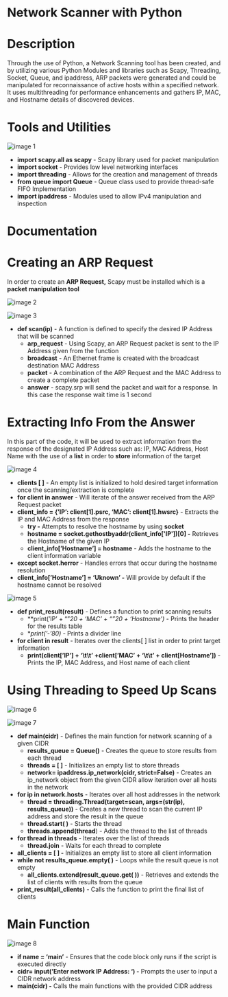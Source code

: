 # Network Scanner with Python

# Description
Through the use of Python, a Network Scanning tool has been created, and by utilizing various Python Modules and libraries such as Scapy, Threading, Socket, Queue, and ipaddress, ARP packets were generated and could be manipulated for reconnaissance of active hosts within a specified network. It uses multithreading for performance enhancements and gathers IP, MAC, and Hostname details of discovered devices.

# Tools and Utilities
![image 1](https://github.com/user-attachments/assets/5b4b9f8c-75a9-4a66-aad2-2aef2c0616f3)

- **import scapy.all as scapy** - Scapy library used for packet manipulation
- **import socket** - Provides low level networking interfaces
- **import threading** - Allows for the creation and management of threads
- **from queue import Queue** - Queue class used to provide thread-safe FIFO Implementation
- **import ipaddress** - Modules used to allow IPv4 manipulation and inspection

# Documentation
# Creating an ARP Request

In order to create an **ARP Request,** Scapy must be installed which is a **packet manipulation tool**

![image 2](https://github.com/user-attachments/assets/8d36bb11-42b9-4966-a740-40403a233778)

![image 3](https://github.com/user-attachments/assets/cb26d550-8355-4396-9410-7bb25594bbcd)

- **def scan(ip)** - A function is defined to specify the desired IP Address that will be scanned
    - **arp_request** - Using Scapy, an ARP Request packet is sent to the IP Address given from the function
    - **broadcast** - An Ethernet frame is created with the broadcast destination MAC Address
    - **packet** - A combination of the ARP Request and the MAC Address to create a complete packet
    - **answer** - scapy.srp will send the packet and wait for a response. In this case the response wait time is 1 second

# Extracting Info From the Answer

In this part of the code, it will be used to extract information from the response of the designated IP Address such as: IP, MAC Address, Host Name with the use of a **list** in order to **store** information of the target

![image 4](https://github.com/user-attachments/assets/e3e98874-0f1c-47a8-be67-4897faffa830)

- **clients [ ]** - An empty list is initialized to hold desired target information once the scanning/extraction is complete
- **for client in answer** - Will iterate of the answer received from the ARP Request packet
- **client_info = {’IP’: client[1].psrc, ‘MAC’: client[1].hwsrc}** - Extracts the IP and MAC Address from the response
    - **try -** Attempts to resolve the hostname by using **socket**
    - **hostname = socket.gethostbyaddr(client_info['IP'])[0] -** Retrieves the Hostname of the given IP
    - **client_info[’Hostname’] = hostname** - Adds the hostname to the client information variable
- **except socket.herror** - Handles errors that occur during the hostname resolution
- **client_info[’Hostname’] = ‘Uknown’ -** Will provide by default if the hostname cannot be resolved

![image 5](https://github.com/user-attachments/assets/c345a693-a37d-42c7-b577-2c0fe2b7b9f6)

- **def print_result(result)** - Defines a function to print scanning results
    - **print(’IP’ + “”*20 + ‘MAC’ + “”*20 + ‘Hostname’)** - Prints the header for the results table
    - **print(’-’*80) -** Prints a divider line
- **for client in result** - Iterates over the clients[ ] list in order to print target information
    - **print(client[’IP’] + ‘\t\t’ +client[’MAC’ + ‘\t\t’ + client[Hostname’])** - Prints the IP, MAC Address, and Host name of each client

# Using Threading to Speed Up Scans

![image 6](https://github.com/user-attachments/assets/0cedaf20-10b1-4f56-9ba6-f2dff9e8b59a)

![image 7](https://github.com/user-attachments/assets/19d85a7b-87d7-4f66-ad7e-7180d28b11ad)

- **def main(cidr)** - Defines the main function for network scanning of a given CIDR
    - **results_queue = Queue()** - Creates the queue to store results from each thread
    - **threads = [ ]** - Initializes an empty list to store threads
    - **network= ipaddress.ip_network(cidr, strict=False)** - Creates an ip_network object from the given CIDR allow iteration over all hosts in the network
- **for ip in network.hosts** - Iterates over all host addresses in the network
    - **thread = threading.Thread(target=scan, args=(str(ip), results_queue))** - Creates a new thread to scan the current IP address and store the result in the queue
    - **thread.start( )** - Starts the thread
    - **threads.append(thread**) - Adds the thread to the list of threads
- **for thread in threads**  - Iterates over the list of threads
    - **thread.join** - Waits for each thread to complete
- **all_clients = [ ] -** Initializes an empty list to store all client information
- **while not results_queue.empty( )** - Loops while the result queue is not empty
    - **all_clients.extend(result_queue.get( ))** - Retrieves and extends the list of clients with results from the queue
- **print_result(all_clients)** - Calls the function to print the final list of clients

# Main Function

![image 8](https://github.com/user-attachments/assets/eb59fc0c-4796-46cc-aadb-558cc1f35924)

- **if __name__ = ‘__main__’** - Ensures that the code block only runs if the script is executed directly
- **cidr= input(’Enter network IP Address: ‘) -** Prompts the user to input a CIDR network address
- **main(cidr) -** Calls the main functions with the provided CIDR address
